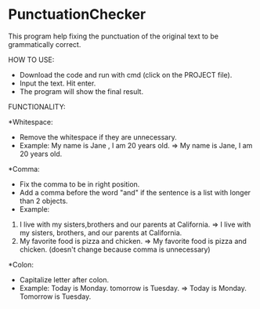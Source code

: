# PunctuationChecker
This program help fixing the punctuation of the original text to be grammatically correct.

HOW TO USE:
- Download the code and run with cmd (click on the PROJECT file).
- Input the text. Hit enter.
- The program will show the final result. 

FUNCTIONALITY:

*Whitespace:
- Remove the whitespace if they are unnecessary.
- Example: My name is Jane , I am 20  years old. => My name is Jane, I am 20 years old.

*Comma:
- Fix the comma to be in right position.
- Add a comma before the word "and" if the sentence is a list with longer than 2 objects.
- Example: 
1. I live with my sisters,brothers and our parents at California. => I live with my sisters, brothers, and our parents at California.
2. My favorite food is pizza and chicken. => My favorite food is pizza and chicken. (doesn't change because comma is unnecessary)

*Colon:
- Capitalize letter after colon.
- Example: Today is Monday. tomorrow is Tuesday. => Today is Monday. Tomorrow is Tuesday.
